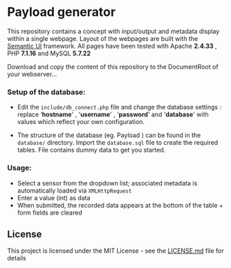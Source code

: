 # Payload generator

This repository contains a concept with input/output and metadata display within a single webpage. Layout of the webpages are built with the [Semantic UI](https://semantic-ui.com/) framework. All pages have been tested with Apache **2.4.33** , PHP **7.1.16** and MySQL **5.7.22**

Download and copy the content of this repository to the DocumentRoot of your webserver… 


### Setup of the database:

- Edit the `include/db_connect.php` file and change the database settings : replace ‘**hostname**' , '**username**' , '**password**' and '**database**' with values which reflect your own configuration.

- The structure of the database (eg. Payload ) can be found in the `database/` directory. Import the `database.sql` file to create the required tables. File contains dummy data to get you started.

### Usage:
- Select a sensor from the dropdown list; associated metadata is automatically loaded via `XMLHttpRequest`
- Enter a value (int) as data
- When submitted, the recorded data appears at the bottom of the table + form fields are cleared


## License

This project is licensed under the MIT License - see the [LICENSE.md](LICENSE.md) file for details